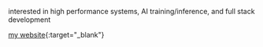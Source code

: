interested in high performance systems, AI training/inference, and full stack development

[my website](https://nathan-zhang.vercel.app/){:target="_blank"}
